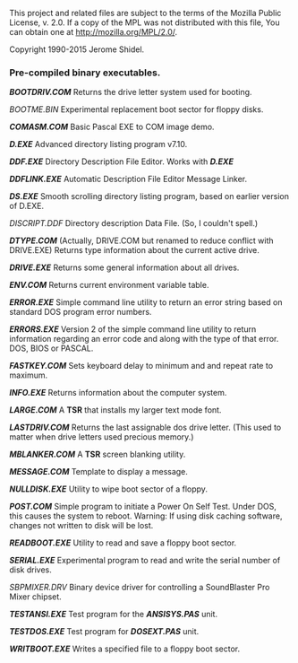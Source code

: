 This project and related files are subject to the terms of the Mozilla Public License, 
v. 2.0. If a copy of the MPL was not distributed with this file, You can obtain one at 
http://mozilla.org/MPL/2.0/.

Copyright 1990-2015 Jerome Shidel.

### Pre-compiled binary executables.

**_BOOTDRIV.COM_** Returns the drive letter system used for booting.

_BOOTME.BIN_ Experimental replacement boot sector for floppy disks. 

**_COMASM.COM_** Basic Pascal EXE to COM image demo.

**_D.EXE_** Advanced directory listing program v7.10.

**_DDF.EXE_** Directory Description File Editor. Works with **_D.EXE_**

**_DDFLINK.EXE_** Automatic Description File Editor Message Linker.

**_DS.EXE_** Smooth scrolling directory listing program, based on earlier version of D.EXE.

_DISCRIPT.DDF_ Directory description Data File. (So, I couldn't spell.) 

**_DTYPE.COM_** (Actually, DRIVE.COM but renamed to reduce conflict with DRIVE.EXE)
Returns type information about the current active drive.

**_DRIVE.EXE_** Returns some general information about all drives.

**_ENV.COM_** Returns current environment variable table.

**_ERROR.EXE_** Simple command line utility to return an error string based on standard
DOS program error numbers.

**_ERRORS.EXE_** Version 2 of the simple command line utility to return information regarding 
an error code and along with the type of that error. DOS, BIOS or PASCAL. 

**_FASTKEY.COM_** Sets keyboard delay to minimum and and repeat rate to maximum.

**_INFO.EXE_** Returns information about the computer system.

**_LARGE.COM_** A **TSR** that installs my larger text mode font.

**_LASTDRIV.COM_** Returns the last assignable dos drive letter. (This used to matter when drive letters used precious memory.)

**_MBLANKER.COM_** A **TSR** screen blanking utility.

**_MESSAGE.COM_** Template to display a message. 

**_NULLDISK.EXE_** Utility to wipe boot sector of a floppy.

**_POST.COM_** Simple program to initiate a Power On Self Test. Under DOS, this causes the 
system to reboot. Warning: If using disk caching software, changes not written to disk
will be lost.

**_READBOOT.EXE_** Utility to read and save a floppy boot sector.

**_SERIAL.EXE_** Experimental program to read and write the serial number of disk drives.

_SBPMIXER.DRV_ Binary device driver for controlling a SoundBlaster Pro Mixer chipset.

**_TESTANSI.EXE_** Test program for the **_ANSISYS.PAS_** unit. 

**_TESTDOS.EXE_** Test program for **_DOSEXT.PAS_** unit.

**_WRITBOOT.EXE_** Writes a specified file to a floppy boot sector.
